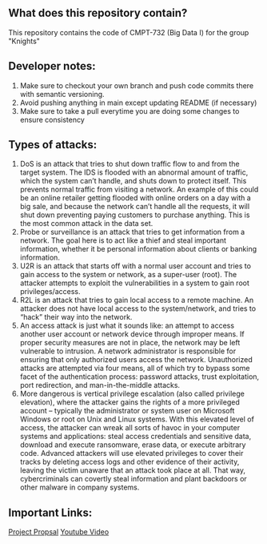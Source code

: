 ## What does this repository contain?

This repository contains the code of CMPT-732 (Big Data I) for the group "Knights"

## Developer notes:
1. Make sure to checkout your own branch and push code commits there with semantic versioning.
2. Avoid pushing anything in main except updating README (if necessary)
3. Make sure to take a pull everytime you are doing some changes to ensure consistency

## Types of attacks:
1. DoS is an attack that tries to shut down traffic flow to and from the target system. The IDS is flooded with an abnormal amount of traffic, which the system can’t handle, and shuts down to protect itself. This prevents normal traffic from visiting a network. An example of this could be an online retailer getting flooded with online orders on a day with a big sale, and because the network can’t handle all the requests, it will shut down preventing paying customers to purchase anything. This is the most common attack in the data set.
2. Probe or surveillance is an attack that tries to get information from a network. The goal here is to act like a thief and steal important information, whether it be personal information about clients or banking information.
3. U2R is an attack that starts off with a normal user account and tries to gain access to the system or network, as a super-user (root). The attacker attempts to exploit the vulnerabilities in a system to gain root privileges/access.
4. R2L is an attack that tries to gain local access to a remote machine. An attacker does not have local access to the system/network, and tries to “hack” their way into the network.
5. An access attack is just what it sounds like: an attempt to access another user account or network device through improper means. If proper security measures are not in place, the network may be left vulnerable to intrusion. A network administrator is responsible for ensuring that only authorized users access the network. Unauthorized attacks are attempted via four means, all of which try to bypass some facet of the authentication process: password attacks, trust exploitation, port redirection, and man-in-the-middle attacks.
6. More dangerous is vertical privilege escalation (also called privilege elevation), where the attacker gains the rights of a more privileged account – typically the administrator or system user on Microsoft Windows or root on Unix and Linux systems. With this elevated level of access, the attacker can wreak all sorts of havoc in your computer systems and applications: steal access credentials and sensitive data, download and execute ransomware, erase data, or execute arbitrary code. Advanced attackers will use elevated privileges to cover their tracks by deleting access logs and other evidence of their activity, leaving the victim unaware that an attack took place at all. That way, cybercriminals can covertly steal information and plant backdoors or other malware in company systems.

## Important Links:
[Project Propsal](https://csil-git1.cs.surrey.sfu.ca/sca320/knights-cmpt-732/-/blob/master/Knights_project_proposal.pdf)
[Youtube Video](https://www.youtube.com/watch?v=VqJyA-R65m4)
